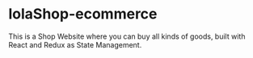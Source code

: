 # lolaShop-ecommerce
This is a Shop Website where you can buy all kinds of goods, built with React and Redux as State Management.

